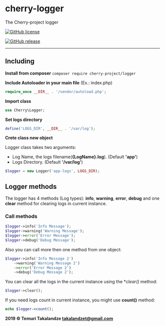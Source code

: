 # cherry-logger
The Cherry-project logger

[![GitHub license](https://img.shields.io/github/license/abgeo07/cherry-logger.svg)](https://github.com/ABGEO07/cherry-logger/blob/master/LICENSE)

[![GitHub release](https://img.shields.io/github/release/abgeo07/cherry-logger.svg)](https://github.com/ABGEO07/cherry-logger/releases)

------------

## Including
**Install from composer** `composer require cherry-project/logger`

**Include Autoloader in your main file** (Ex.: index.php)
```php
require_once __DIR__ . '/vendor/autoload.php';
```
**Import class**
```php
use Cherry\Logger;
```
**Set logs directory**
```php
define('LOGS_DIR', __DIR__ . '/var/log');
```
**Crete class new object** 

Logger class takes two arguments:
- Log Name, the logs filename(**{LogName}.log**). (Default **'app'**)
- Logs Directory. (Default **'/var/log'**)
```php
$logger = new Logger('app-logs', LOGS_DIR);
```

## Logger methods
The logger has 4 methods (Log types): **info**, **warning**, **error**, **debug** 
and one **clear** method for clearing logs in current instance.

### Call methods
```php
$logger->info('Info Message');
$logger->warning('Warning Message');
$logger->error('Error Message');
$logger->debug('Debug Message');
```

Also you can call more then one method from one object:
```php
$logger->info('Info Message 2')
    ->warning('Warning Message 2')
    ->error('Error Message 2')
    ->debug('Debug Message 2');
```

You can clear all the logs in the current instance using the **clear()* method:
```php
$logger->clear();
```

If you need logs count in current instance, you might use **count()** method:
```php
echo $logger->count();
```

**2019 &copy; Temuri Takalandze <takalandzet@gmail.com>**
